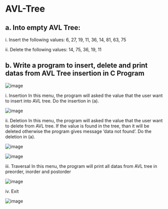 # AVL-Tree
## a.	Into empty AVL Tree:

i.	Insert the following values: 6, 27, 19, 11, 36, 14, 81, 63, 75

ii.	Delete the following values: 14, 75, 36, 19, 11

## b. Write a program to insert, delete and print datas from AVL Tree insertion in C Program
![image](https://github.com/user-attachments/assets/d48bd9a4-1ffa-4165-a105-58547c9a26d4)

i.	Insertion
In this menu, the program will asked the value that the user want to insert into AVL tree. Do the insertion in (a).

![image](https://github.com/user-attachments/assets/3a30b051-d3c8-4aad-bcf4-556b3d68dc13)
 
ii.	Deletion
In this menu, the program will asked the value that the user want to delete from AVL tree. If the value is found in the tree, than it will be deleted otherwise the program gives message ‘data not found’. Do the deletion in (a).

![image](https://github.com/user-attachments/assets/87b0cc13-2a97-4238-bfab-32a14b4d422a)

![image](https://github.com/user-attachments/assets/b2e4f969-892e-43df-948e-0a81c8b57e4c)
 

 
iii.	Traversal
In this menu, the program will print all datas from AVL tree in preorder, inorder and postorder

![image](https://github.com/user-attachments/assets/fc921b20-5338-4d7e-be70-c301bf7b0516)
 
iv.	Exit

![image](https://github.com/user-attachments/assets/67bd53ec-91fd-4f1b-9efd-f23caa1e4cb2)
 


